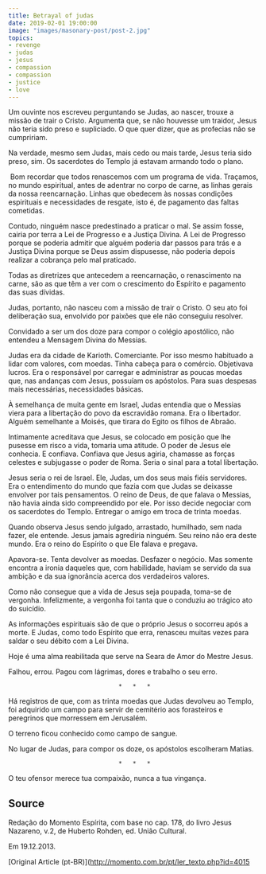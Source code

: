 ```yaml
---
title: Betrayal of judas
date: 2019-02-01 19:00:00
image: "images/masonary-post/post-2.jpg"
topics: 
- revenge
- judas
- jesus
- compassion
- compassion
- justice
- love
---
```


Um ouvinte nos escreveu perguntando se Judas, ao nascer, trouxe a missão de
trair o Cristo. Argumenta que, se não houvesse um traidor, Jesus não teria sido
preso e supliciado. O que quer dizer, que as profecias não se cumpririam.

Na verdade, mesmo sem Judas, mais cedo ou mais tarde, Jesus teria sido preso,
sim. Os sacerdotes do Templo já estavam armando todo o plano.

 Bom recordar que todos renascemos com um programa de vida. Traçamos, no mundo
espiritual, antes de adentrar no corpo de carne, as linhas gerais da nossa
reencarnação. Linhas que obedecem às nossas condições espirituais e
necessidades de resgate, isto é, de pagamento das faltas cometidas.

Contudo, ninguém nasce predestinado a praticar o mal. Se assim fosse, cairia
por terra a Lei de Progresso e a Justiça Divina. A Lei de Progresso porque se
poderia admitir que alguém poderia dar passos para trás e a Justiça Divina
porque se Deus assim dispusesse, não poderia depois realizar a cobrança pelo
mal praticado.

Todas as diretrizes que antecedem a reencarnação, o renascimento na carne, são
as que têm a ver com o crescimento do Espírito e pagamento das suas dívidas.

Judas, portanto, não nasceu com a missão de trair o Cristo. O seu ato foi
deliberação sua, envolvido por paixões que ele não conseguiu resolver.

Convidado a ser um dos doze para compor o colégio apostólico, não entendeu a
Mensagem Divina do Messias.

Judas era da cidade de Karioth. Comerciante. Por isso mesmo habituado a lidar
com valores, com moedas. Tinha cabeça para o comércio. Objetivava lucros. Era o
responsável por carregar e administrar as poucas moedas que, nas andanças com
Jesus, possuíam os apóstolos. Para suas despesas mais necessárias, necessidades
básicas.

À semelhança de muita gente em Israel, Judas entendia que o Messias viera para
a libertação do povo da escravidão romana. Era o libertador. Alguém semelhante
a Moisés, que tirara do Egito os filhos de Abraão.

Intimamente acreditava que Jesus, se colocado em posição que lhe pusesse em
risco a vida, tomaria uma atitude. O poder de Jesus ele conhecia. E confiava.
Confiava que Jesus agiria, chamasse as forças celestes e subjugasse o poder de
Roma. Seria o sinal para a total libertação.

Jesus seria o rei de Israel. Ele, Judas, um dos seus mais fiéis servidores. Era
o entendimento do mundo que fazia com que Judas se deixasse envolver por tais
pensamentos. O reino de Deus, de que falava o Messias, não havia ainda sido
compreendido por ele. Por isso decide negociar com os sacerdotes do Templo.
Entregar o amigo em troca de trinta moedas.

Quando observa Jesus sendo julgado, arrastado, humilhado, sem nada fazer, ele
entende. Jesus jamais agrediria ninguém. Seu reino não era deste mundo. Era o
reino do Espírito o que Ele falava e pregava.

Apavora-se. Tenta devolver as moedas. Desfazer o negócio. Mas somente encontra
a ironia daqueles que, com habilidade, haviam se servido da sua ambição e da
sua ignorância acerca dos verdadeiros valores.

Como não consegue que a vida de Jesus seja poupada, toma-se de vergonha.
Infelizmente, a vergonha foi tanta que o conduziu ao trágico ato do suicídio.

As informações espirituais são de que o próprio Jesus o socorreu após a morte.
E Judas, como todo Espírito que erra, renasceu muitas vezes para saldar o seu
débito com a Lei Divina.

Hoje é uma alma reabilitada que serve na Seara de Amor do Mestre Jesus.

Falhou, errou. Pagou com lágrimas, dores e trabalho o seu erro.

                                   *   *   *

Há registros de que, com as trinta moedas que Judas devolveu ao Templo, foi
adquirido um campo para servir de cemitério aos forasteiros e peregrinos que
morressem em Jerusalém.

O terreno ficou conhecido como campo de sangue.

No lugar de Judas, para compor os doze, os apóstolos escolheram Matias.

                                   *   *   *

O teu ofensor merece tua compaixão, nunca a tua vingança.
 

## Source
Redação do Momento Espírita, com
base no cap. 178, do livro Jesus Nazareno, v.2, de
Huberto Rohden, ed. União Cultural.

Em 19.12.2013.


[Original Article (pt-BR)](http://momento.com.br/pt/ler_texto.php?id=4015

